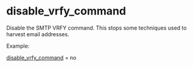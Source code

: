 # disable_vrfy_command 


Disable the SMTP VRFY command. This stops some techniques used to
harvest email addresses.



Example:



<a href="postconf.5.html#disable_vrfy_command">disable_vrfy_command</a> = no



